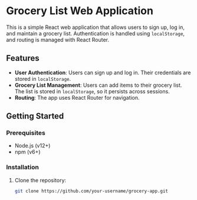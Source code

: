 # Grocery List Web Application

This is a simple React web application that allows users to sign up, log in, and maintain a grocery list. Authentication is handled using `localStorage`, and routing is managed with React Router.

## Features

- **User Authentication**: Users can sign up and log in. Their credentials are stored in `localStorage`.
- **Grocery List Management**: Users can add items to their grocery list. The list is stored in `localStorage`, so it persists across sessions.
- **Routing**: The app uses React Router for navigation.

## Getting Started

### Prerequisites

- Node.js (v12+)
- npm (v6+)

### Installation

1. Clone the repository:

   ```bash
   git clone https://github.com/your-username/grocery-app.git
